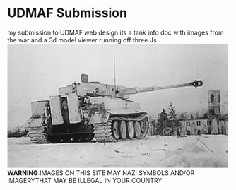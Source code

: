 # UDMAF Submission

my submission to UDMAF web design
its a tank info doc with images from the war and a 3d model viewer running off three.Js
<br><img src="https://github.com/BagpipesRbetter/UDMAF/blob/d5fb6cbea5fb37f78b910fdce8b2fdb8af5e16f0/img/Tiger_I_2.gif" alt="Tiger I" width="500" height="auto"><br>
<strong>WARNING</strong>:IMAGES ON THIS SITE MAY NAZI SYMBOLS AND/OR IMAGERYTHAT MAY BE ILLEGAL IN YOUR COUNTRY
